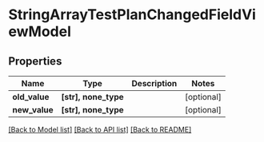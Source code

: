 # StringArrayTestPlanChangedFieldViewModel


## Properties
Name | Type | Description | Notes
------------ | ------------- | ------------- | -------------
**old_value** | **[str], none_type** |  | [optional] 
**new_value** | **[str], none_type** |  | [optional] 

[[Back to Model list]](../README.md#documentation-for-models) [[Back to API list]](../README.md#documentation-for-api-endpoints) [[Back to README]](../README.md)


